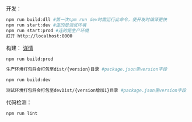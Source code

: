 开发：

```bash
npm run build:dll #第一次npm run dev时需运行此命令，使开发时编译更快
npm run start:dev #连的是测试环境
npm run start:prod #连的是生产环境
打开 http://localhost:8000
```

构建：
[详情](https://github.com/zuiidea/antd-admin/issues/269)

```bash
npm run build:prod

生产环境打包将会打包至dist/{version}目录 #package.json里version字段

npm run build:dev

测试环境打包将会打包至devDist/{version增加1}目录 #package.json里version字段
```

代码检测：

```bash
npm run lint
```
